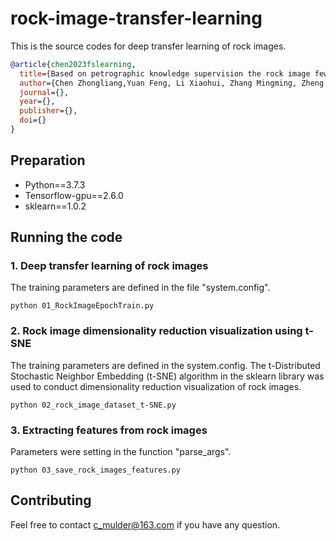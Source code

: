 # rock-image-transfer-learning
This is the source codes for deep transfer learning of rock images.

```bibtex
@article{chen2023fslearning,
  title={Based on petrographic knowledge supervision the rock image few-shot learning},
  author={Chen Zhongliang,Yuan Feng, Li Xiaohui, Zhang Mingming, Zheng Chaojie},
  journal={},
  year={},
  publisher={},
  doi={}
}
```

## Preparation
- Python==3.7.3    
- Tensorflow-gpu==2.6.0
- sklearn==1.0.2

## Running the code

### 1. Deep transfer learning of rock images
The training parameters are defined in the file "system.config".
```shell
python 01_RockImageEpochTrain.py
```


### 2. Rock image dimensionality reduction visualization using t-SNE
The training parameters are defined in the system.config. The t-Distributed Stochastic Neighbor Embedding (t-SNE) algorithm in the sklearn library was used to conduct dimensionality reduction visualization of rock images.
```shell
python 02_rock_image_dataset_t-SNE.py
```

### 3. Extracting features from rock images
Parameters were setting in the function "parse_args".
```shell
python 03_save_rock_images_features.py
```

## Contributing
Feel free to contact c_mulder@163.com if you have any question.
